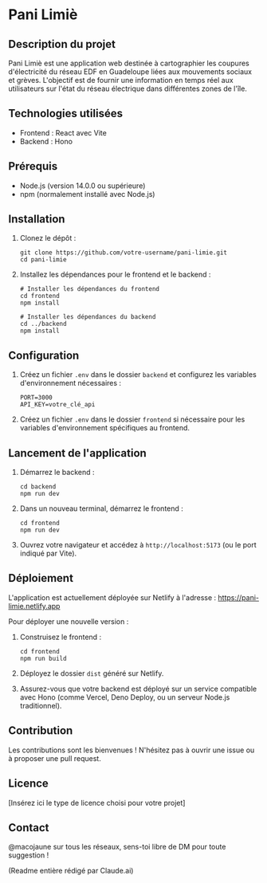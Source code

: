 # Pani Limiè

## Description du projet

Pani Limiè est une application web destinée à cartographier les coupures d'électricité du réseau EDF en Guadeloupe liées aux mouvements sociaux et grèves. L'objectif est de fournir une information en temps réel aux utilisateurs sur l'état du réseau électrique dans différentes zones de l'île.

## Technologies utilisées

- Frontend : React avec Vite
- Backend : Hono

## Prérequis

- Node.js (version 14.0.0 ou supérieure)
- npm (normalement installé avec Node.js)

## Installation

1. Clonez le dépôt :
   ```
   git clone https://github.com/votre-username/pani-limie.git
   cd pani-limie
   ```

2. Installez les dépendances pour le frontend et le backend :
   ```
   # Installer les dépendances du frontend
   cd frontend
   npm install

   # Installer les dépendances du backend
   cd ../backend
   npm install
   ```

## Configuration

1. Créez un fichier `.env` dans le dossier `backend` et configurez les variables d'environnement nécessaires :
   ```
   PORT=3000
   API_KEY=votre_clé_api
   ```

2. Créez un fichier `.env` dans le dossier `frontend` si nécessaire pour les variables d'environnement spécifiques au frontend.

## Lancement de l'application

1. Démarrez le backend :
   ```
   cd backend
   npm run dev
   ```

2. Dans un nouveau terminal, démarrez le frontend :
   ```
   cd frontend
   npm run dev
   ```

3. Ouvrez votre navigateur et accédez à `http://localhost:5173` (ou le port indiqué par Vite).

## Déploiement

L'application est actuellement déployée sur Netlify à l'adresse : https://pani-limie.netlify.app

Pour déployer une nouvelle version :

1. Construisez le frontend :
   ```
   cd frontend
   npm run build
   ```

2. Déployez le dossier `dist` généré sur Netlify.

3. Assurez-vous que votre backend est déployé sur un service compatible avec Hono (comme Vercel, Deno Deploy, ou un serveur Node.js traditionnel).

## Contribution

Les contributions sont les bienvenues ! N'hésitez pas à ouvrir une issue ou à proposer une pull request.

## Licence

[Insérez ici le type de licence choisi pour votre projet]

## Contact

@macojaune sur tous les réseaux, sens-toi libre de DM pour toute suggestion !

(Readme entière rédigé par Claude.ai)
